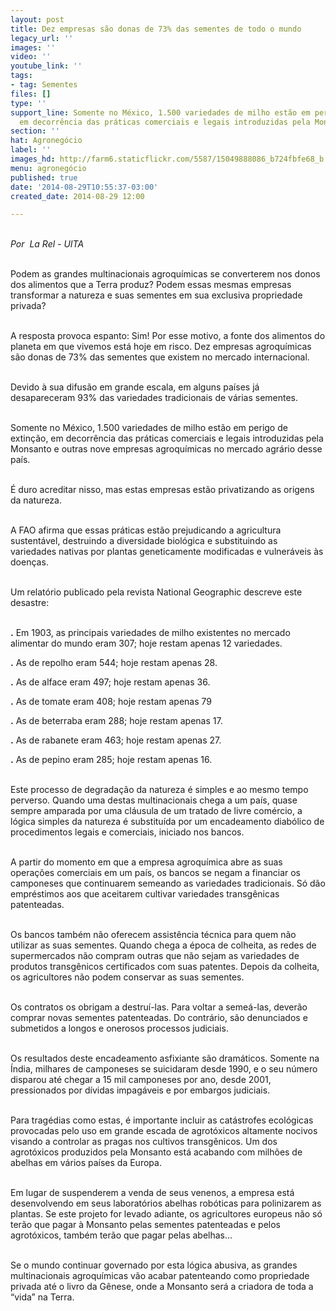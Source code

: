 ```yaml
---
layout: post
title: Dez empresas são donas de 73% das sementes de todo o mundo
legacy_url: ''
images: ''
video: ''
youtube_link: ''
tags:
- tag: Sementes
files: []
type: ''
support_line: Somente no México, 1.500 variedades de milho estão em perigo de extinção,
  em decorrência das práticas comerciais e legais introduzidas pela Monsanto.
section: ''
hat: Agronegócio
label: ''
images_hd: http://farm6.staticflickr.com/5587/15049888086_b724fbfe68_b.jpg
menu: agronegócio
published: true
date: '2014-08-29T10:55:37-03:00'
created_date: 2014-08-29 12:00

---
```

<p><br />
<em>Por &nbsp;La Rel - UITA</em></p>

<p><br />
Podem as grandes multinacionais agroqu&iacute;micas se converterem nos donos dos alimentos que a Terra produz? Podem essas mesmas empresas transformar a natureza e suas sementes em sua exclusiva propriedade privada?</p>

<p><br />
A resposta provoca espanto: Sim! Por esse motivo, a fonte dos alimentos do planeta em que vivemos est&aacute; hoje em risco. Dez empresas agroqu&iacute;micas s&atilde;o donas de 73% das sementes que existem no mercado internacional.</p>

<p><br />
Devido &agrave; sua difus&atilde;o em grande escala, em alguns pa&iacute;ses j&aacute; desapareceram 93% das variedades tradicionais de v&aacute;rias sementes.</p>

<p><br />
Somente no M&eacute;xico, 1.500 variedades de milho est&atilde;o em perigo de extin&ccedil;&atilde;o, em decorr&ecirc;ncia das pr&aacute;ticas comerciais e legais introduzidas pela Monsanto e outras nove empresas agroqu&iacute;micas no mercado agr&aacute;rio desse pa&iacute;s.</p>

<p><br />
&Eacute; duro acreditar nisso, mas estas empresas est&atilde;o privatizando as origens da natureza.</p>

<p><br />
A FAO afirma que essas pr&aacute;ticas est&atilde;o prejudicando a agricultura sustent&aacute;vel, destruindo a diversidade biol&oacute;gica e substituindo as variedades nativas por plantas geneticamente modificadas e vulner&aacute;veis &agrave;s doen&ccedil;as.</p>

<p><br />
Um relat&oacute;rio publicado pela revista National Geographic descreve este desastre:</p>

<p><br />
<strong>.</strong>&nbsp;Em 1903, as principais variedades de milho existentes no mercado alimentar do mundo eram 307; hoje restam apenas 12 variedades.</p>

<p><strong>.</strong>&nbsp;As de repolho eram 544; hoje restam apenas 28.</p>

<p><strong>.</strong>&nbsp;As de alface eram 497; hoje restam apenas 36.</p>

<p><strong>.</strong>&nbsp;As de tomate eram 408; hoje restam apenas 79</p>

<p><strong>.</strong>&nbsp;As de beterraba eram 288; hoje restam apenas 17.</p>

<p><strong>.</strong>&nbsp;As de rabanete eram 463; hoje restam apenas 27.</p>

<p><strong>.</strong>&nbsp;As de pepino eram 285; hoje restam apenas 16.</p>

<p><br />
Este processo de degrada&ccedil;&atilde;o da natureza &eacute; simples e ao mesmo tempo perverso. Quando uma destas multinacionais chega a um pa&iacute;s, quase sempre amparada por uma cl&aacute;usula de um tratado de livre com&eacute;rcio, a l&oacute;gica simples da natureza &eacute; substitu&iacute;da por um encadeamento diab&oacute;lico de procedimentos legais e comerciais, iniciado nos bancos.</p>

<p><br />
A partir do momento em que a empresa agroqu&iacute;mica abre as suas opera&ccedil;&otilde;es comerciais em um pa&iacute;s, os bancos se negam a financiar os camponeses que continuarem semeando as variedades tradicionais. S&oacute; d&atilde;o empr&eacute;stimos aos que aceitarem cultivar variedades transg&ecirc;nicas patenteadas.</p>

<p><br />
Os bancos tamb&eacute;m n&atilde;o oferecem assist&ecirc;ncia t&eacute;cnica para quem n&atilde;o utilizar as suas sementes. Quando chega a &eacute;poca de colheita, as redes de supermercados n&atilde;o compram outras que n&atilde;o sejam as variedades de produtos transg&ecirc;nicos certificados com suas patentes. Depois da colheita, os agricultores n&atilde;o podem conservar as suas sementes.</p>

<p><br />
Os contratos os obrigam a destru&iacute;-las. Para voltar a seme&aacute;-las, dever&atilde;o comprar novas sementes patenteadas. Do contr&aacute;rio, s&atilde;o denunciados e submetidos a longos e onerosos processos judiciais.</p>

<p><br />
Os resultados deste encadeamento asfixiante s&atilde;o dram&aacute;ticos. Somente na &Iacute;ndia, milhares de camponeses se suicidaram desde 1990, e o seu n&uacute;mero disparou at&eacute; chegar a 15 mil camponeses por ano, desde 2001, pressionados por d&iacute;vidas impag&aacute;veis e por embargos judiciais.</p>

<p><br />
Para trag&eacute;dias como estas, &eacute; importante incluir as cat&aacute;strofes ecol&oacute;gicas provocadas pelo uso em grande escada de agrot&oacute;xicos altamente nocivos visando a controlar as pragas nos cultivos transg&ecirc;nicos. Um dos agrot&oacute;xicos produzidos pela Monsanto est&aacute; acabando com milh&otilde;es de abelhas em v&aacute;rios pa&iacute;ses da Europa.</p>

<p><br />
Em lugar de suspenderem a venda de seus venenos, a empresa est&aacute; desenvolvendo em seus laborat&oacute;rios abelhas rob&oacute;ticas para polinizarem as plantas. Se este projeto for levado adiante, os agricultores europeus n&atilde;o s&oacute; ter&atilde;o que pagar &agrave; Monsanto pelas sementes patenteadas e pelos agrot&oacute;xicos, tamb&eacute;m ter&atilde;o que pagar pelas abelhas...</p>

<p><br />
Se o mundo continuar governado por esta l&oacute;gica abusiva, as grandes multinacionais agroqu&iacute;micas v&atilde;o acabar patenteando como propriedade privada at&eacute; o livro da G&ecirc;nese, onde a Monsanto ser&aacute; a criadora de toda a &ldquo;vida&rdquo; na Terra.</p>
